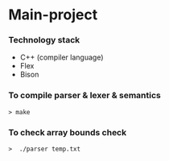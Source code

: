 # Main-project
### Technology stack
- C++ (compiler language)
- Flex
- Bison

### To compile parser & lexer & semantics
    > make
### To check array bounds check
    >  ./parser temp.txt

